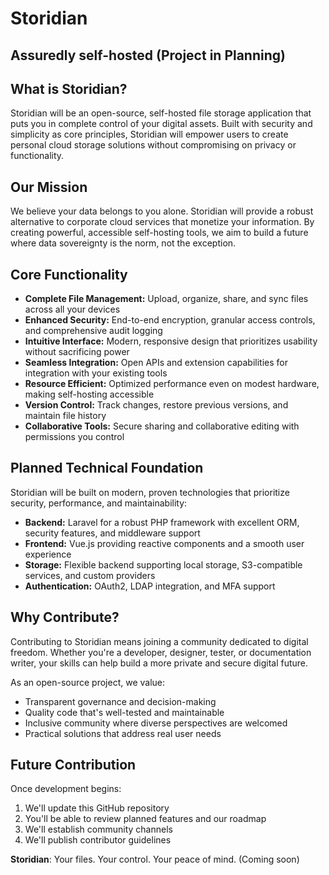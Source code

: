 # Storidian
## Assuredly self-hosted (Project in Planning)

## What is Storidian?
Storidian will be an open-source, self-hosted file storage application that puts you in complete control of your digital assets. Built with security and simplicity as core principles, Storidian will empower users to create personal cloud storage solutions without compromising on privacy or functionality.

## Our Mission
We believe your data belongs to you alone. Storidian will provide a robust alternative to corporate cloud services that monetize your information. By creating powerful, accessible self-hosting tools, we aim to build a future where data sovereignty is the norm, not the exception.

## Core Functionality
* **Complete File Management:** Upload, organize, share, and sync files across all your devices
* **Enhanced Security:** End-to-end encryption, granular access controls, and comprehensive audit logging
* **Intuitive Interface:** Modern, responsive design that prioritizes usability without sacrificing power
* **Seamless Integration:** Open APIs and extension capabilities for integration with your existing tools
* **Resource Efficient:** Optimized performance even on modest hardware, making self-hosting accessible
* **Version Control:** Track changes, restore previous versions, and maintain file history
* **Collaborative Tools:** Secure sharing and collaborative editing with permissions you control

## Planned Technical Foundation
Storidian will be built on modern, proven technologies that prioritize security, performance, and maintainability:
* **Backend:** Laravel for a robust PHP framework with excellent ORM, security features, and middleware support
* **Frontend:** Vue.js providing reactive components and a smooth user experience
* **Storage:** Flexible backend supporting local storage, S3-compatible services, and custom providers
* **Authentication:** OAuth2, LDAP integration, and MFA support

## Why Contribute?
Contributing to Storidian means joining a community dedicated to digital freedom. Whether you're a developer, designer, tester, or documentation writer, your skills can help build a more private and secure digital future.

As an open-source project, we value:
* Transparent governance and decision-making
* Quality code that's well-tested and maintainable
* Inclusive community where diverse perspectives are welcomed
* Practical solutions that address real user needs

## Future Contribution
Once development begins:
1. We'll update this GitHub repository
2. You'll be able to review planned features and our roadmap
3. We'll establish community channels
4. We'll publish contributor guidelines

**Storidian**: Your files. Your control. Your peace of mind. (Coming soon)
